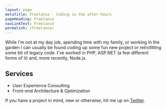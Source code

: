 ```yaml
---
layout: page
metaTitle: Freelance - Coding in the after-hours
pageHeading: Freelance
navLinkText: Freelance
permalink: /freelance/
---
```


While I'm not at my day job, spending time with my family, or working in the garden I can usually be found coding up some fun new project or retrofitting some bit of legacy code. I've worked in PHP, ASP.NET (a few different forms of it) and, more recently, Node.js.

## Services
 * User Experience Consulting
 * Front-end Architecture & Optimization

If you have a project in mind, new or otherwise, hit me up on [Twitter](http://twitter.com/jasonmerino).